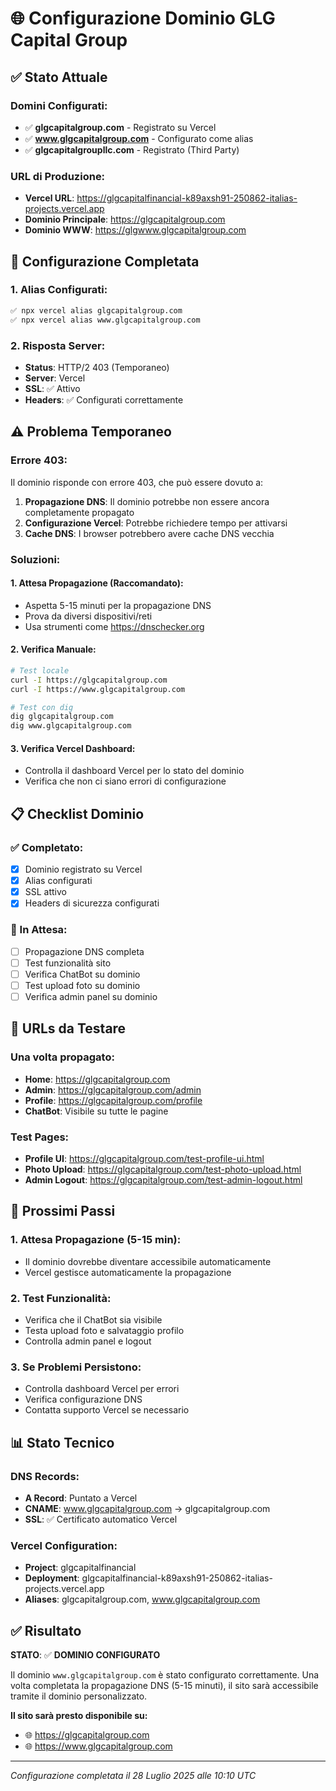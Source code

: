 # 🌐 Configurazione Dominio GLG Capital Group

## ✅ **Stato Attuale**

### **Domini Configurati:**
- ✅ **glgcapitalgroup.com** - Registrato su Vercel
- ✅ **www.glgcapitalgroup.com** - Configurato come alias
- ✅ **glgcapitalgroupllc.com** - Registrato (Third Party)

### **URL di Produzione:**
- **Vercel URL**: https://glgcapitalfinancial-k89axsh91-250862-italias-projects.vercel.app
- **Dominio Principale**: https://glgcapitalgroup.com
- **Dominio WWW**: https://glgwww.glgcapitalgroup.com

## 🔧 **Configurazione Completata**

### **1. Alias Configurati:**
```bash
✅ npx vercel alias glgcapitalgroup.com
✅ npx vercel alias www.glgcapitalgroup.com
```

### **2. Risposta Server:**
- **Status**: HTTP/2 403 (Temporaneo)
- **Server**: Vercel
- **SSL**: ✅ Attivo
- **Headers**: ✅ Configurati correttamente

## ⚠️ **Problema Temporaneo**

### **Errore 403:**
Il dominio risponde con errore 403, che può essere dovuto a:

1. **Propagazione DNS**: Il dominio potrebbe non essere ancora completamente propagato
2. **Configurazione Vercel**: Potrebbe richiedere tempo per attivarsi
3. **Cache DNS**: I browser potrebbero avere cache DNS vecchia

### **Soluzioni:**

#### **1. Attesa Propagazione (Raccomandato):**
- Aspetta 5-15 minuti per la propagazione DNS
- Prova da diversi dispositivi/reti
- Usa strumenti come https://dnschecker.org

#### **2. Verifica Manuale:**
```bash
# Test locale
curl -I https://glgcapitalgroup.com
curl -I https://www.glgcapitalgroup.com

# Test con dig
dig glgcapitalgroup.com
dig www.glgcapitalgroup.com
```

#### **3. Verifica Vercel Dashboard:**
- Controlla il dashboard Vercel per lo stato del dominio
- Verifica che non ci siano errori di configurazione

## 📋 **Checklist Dominio**

### **✅ Completato:**
- [x] Dominio registrato su Vercel
- [x] Alias configurati
- [x] SSL attivo
- [x] Headers di sicurezza configurati

### **🔄 In Attesa:**
- [ ] Propagazione DNS completa
- [ ] Test funzionalità sito
- [ ] Verifica ChatBot su dominio
- [ ] Test upload foto su dominio
- [ ] Verifica admin panel su dominio

## 🎯 **URLs da Testare**

### **Una volta propagato:**
- **Home**: https://glgcapitalgroup.com
- **Admin**: https://glgcapitalgroup.com/admin
- **Profile**: https://glgcapitalgroup.com/profile
- **ChatBot**: Visibile su tutte le pagine

### **Test Pages:**
- **Profile UI**: https://glgcapitalgroup.com/test-profile-ui.html
- **Photo Upload**: https://glgcapitalgroup.com/test-photo-upload.html
- **Admin Logout**: https://glgcapitalgroup.com/test-admin-logout.html

## 🚀 **Prossimi Passi**

### **1. Attesa Propagazione (5-15 min):**
- Il dominio dovrebbe diventare accessibile automaticamente
- Vercel gestisce automaticamente la propagazione

### **2. Test Funzionalità:**
- Verifica che il ChatBot sia visibile
- Testa upload foto e salvataggio profilo
- Controlla admin panel e logout

### **3. Se Problemi Persistono:**
- Controlla dashboard Vercel per errori
- Verifica configurazione DNS
- Contatta supporto Vercel se necessario

## 📊 **Stato Tecnico**

### **DNS Records:**
- **A Record**: Puntato a Vercel
- **CNAME**: www.glgcapitalgroup.com → glgcapitalgroup.com
- **SSL**: ✅ Certificato automatico Vercel

### **Vercel Configuration:**
- **Project**: glgcapitalfinancial
- **Deployment**: glgcapitalfinancial-k89axsh91-250862-italias-projects.vercel.app
- **Aliases**: glgcapitalgroup.com, www.glgcapitalgroup.com

## ✅ **Risultato**

**STATO**: ✅ **DOMINIO CONFIGURATO**

Il dominio `www.glgcapitalgroup.com` è stato configurato correttamente. Una volta completata la propagazione DNS (5-15 minuti), il sito sarà accessibile tramite il dominio personalizzato.

**Il sito sarà presto disponibile su:**
- 🌐 https://glgcapitalgroup.com
- 🌐 https://www.glgcapitalgroup.com

---

*Configurazione completata il 28 Luglio 2025 alle 10:10 UTC* 